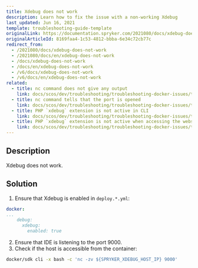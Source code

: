 ```yaml
---
title: Xdebug does not work
description: Learn how to fix the issue with a non-working Xdebug
last_updated: Jun 16, 2021
template: troubleshooting-guide-template
originalLink: https://documentation.spryker.com/2021080/docs/xdebug-does-not-work
originalArticleId: 8169faa4-1c53-4812-bbba-6e34c72cb77c
redirect_from:
  - /2021080/docs/xdebug-does-not-work
  - /2021080/docs/en/xdebug-does-not-work
  - /docs/xdebug-does-not-work
  - /docs/en/xdebug-does-not-work
  - /v6/docs/xdebug-does-not-work
  - /v6/docs/en/xdebug-does-not-work
related:
  - title: nc command does not give any output
    link: docs/scos/dev/troubleshooting/troubleshooting-docker-issues/troubleshooting-debugging-in-docker/nc-command-does-not-give-any-output.html
  - title: nc command tells that the port is opened
    link: docs/scos/dev/troubleshooting/troubleshooting-docker-issues/troubleshooting-debugging-in-docker/nc-command-tells-that-the-port-is-opened.html
  - title: PHP `xdebug` extension is not active in CLI
    link: docs/scos/dev/troubleshooting/troubleshooting-docker-issues/troubleshooting-debugging-in-docker/php-xdebug-extension-is-not-active-in-cli.html
  - title: PHP `xdebug` extension is not active when accessing the website via a browser or curl
    link: docs/scos/dev/troubleshooting/troubleshooting-docker-issues/troubleshooting-debugging-in-docker/php-xdebug-extension-is-not-active-when-accessing-the-website-via-a-browser-or-curl.html
---
```


## Description

Xdebug does not work.

## Solution

1. Ensure that Xdebug is enabled in `deploy.*.yml`:

```yaml
docker:
...
    debug:
      xdebug:
        enabled: true
```

2. Ensure that IDE is listening to the port 9000.
3. Check if the host is accessible from the container:

```bash
docker/sdk cli -x bash -c 'nc -zv ${SPRYKER_XDEBUG_HOST_IP} 9000'
```
